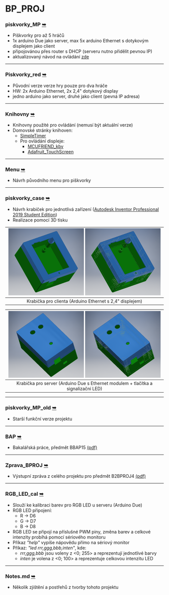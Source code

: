 # BP_PROJ


### piskvorky_MP [➥](piskvorky_MP/)
- Piškvorky pro až 5 hráčů
- 1x arduino Due jako server, max 5x arduino Ethernet s dotykovým displejem jako client
- připojovánou přes router s DHCP (serveru nutno přidělit pevnou IP)
- aktualizovaný návod na ovládání [zde](https://github.com/janzavorka/BP_PROJ/blob/master/piskvorky_MP/manual.md)
---

### Piskvorky_red [➥](Piskvorky_red/)
- Původní verze verze hry pouze pro dva hráče
- HW: 2x Arduino Ethernet, 2x 2,4" dotykový display
- jedno arduino jako server, druhé jako client (pevná IP adresa)
---

### Knihovny [➥](Knihovny/)
- Knihovny použité pro ovládání (nemusí být aktuální verze)
- Domovské stránky knihoven:
    - [SimpleTimer](https://github.com/schinken/SimpleTimer)
    - Pro ovládání displeje:
        - [MCUFRIEND_kbv](https://github.com/prenticedavid/MCUFRIEND_kbv)
        - [Adafruit_TouchScreen](https://github.com/adafruit/Adafruit_TouchScreen)
---

### Menu [➥](Menu/)
- Návrh původního menu pro piškvorky
---

### piskvorky_case [➥](piskvorky_case/)
- Návrh krabiček pro jednotlivá zařízení ([Autodesk Inventor Professional 2019 Student Edition](https://www.autodesk.cz/products/inventor/overview))
- Realizace pomocí 3D tisku

| <img src="piskvorky_case/client_ArdEthernet_case/Sestava_krabicka2.png" width="49%" alt="Krabička pro clienta" /> <img src="piskvorky_case/client_ArdEthernet_case/Sestava_krabicka1.png" width="49%" alt="Krabička pro clienta" /> |
|:---------:|
|Krabička pro clienta (Arduino Ethernet s 2,4" displejem)|

| <img src="piskvorky_case/server_ArdDue_case/sestava_krabicka2.png" width="49%" alt="Krabička pro server" /> <img src="piskvorky_case/server_ArdDue_case/sestava_krabicka1.png" width="49%" alt="Krabička pro server" /> |
|:---------:|
|Krabička pro server (Arduino Due s Ethernet modulem + tlačítka a signalizační LED)|

 ---

### piskvorky_MP_old [➥](piskvorky_MP_old/)
- Starší funkční verze projektu
---

### BAP [➥](BAP/zaverecna_prace_FEL/)
-  Bakalářská práce, předmět BBAP15	 [(pdf)](BAP/zaverecna_prace_FEL/main.pdf)
---

### Zprava_BPROJ [➥](Zprava_BPROJ/)
-  Výstupní zpráva z celého projektu pro předmět B2BPROJ4 [(pdf)](Zprava_BPROJ/BPROJ_zprava.pdf)
---

### RGB_LED_cal [➥](RGB_LED_cal/)
- Slouží ke kalibraci barev pro RGB LED u serveru (Arduino Due)
- RGB LED připojení:
    - R -> D6
    - G -> D7
    - B -> D8
- RGB LED se připojí na příslušné PWM piny, změna barev a celkové intenzity probíhá pomocí sériového monitoru
- Příkaz _"help"_ vypíše nápovědu přímo na sériový monitor
- Příkaz: _"led rrr,ggg,bbb,inten"_, kde:
    - _rrr,ggg,bbb_ jsou voleny z <0;&nbsp;255> a reprezentují jednotlivé barvy
    - _inten_ je volena z <0;&nbsp;100> a reprezentuje celkovou intenzitu LED
 ---

 ### Notes.md [➥](Notes.md)
 - Několik zjištění a postřehů z tvorby tohoto projektu
